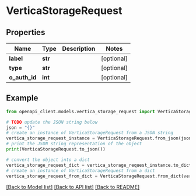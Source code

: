 # VerticaStorageRequest


## Properties

Name | Type | Description | Notes
------------ | ------------- | ------------- | -------------
**label** | **str** |  | [optional] 
**type** | **str** |  | [optional] 
**o_auth_id** | **int** |  | [optional] 

## Example

```python
from openapi_client.models.vertica_storage_request import VerticaStorageRequest

# TODO update the JSON string below
json = "{}"
# create an instance of VerticaStorageRequest from a JSON string
vertica_storage_request_instance = VerticaStorageRequest.from_json(json)
# print the JSON string representation of the object
print(VerticaStorageRequest.to_json())

# convert the object into a dict
vertica_storage_request_dict = vertica_storage_request_instance.to_dict()
# create an instance of VerticaStorageRequest from a dict
vertica_storage_request_from_dict = VerticaStorageRequest.from_dict(vertica_storage_request_dict)
```
[[Back to Model list]](../README.md#documentation-for-models) [[Back to API list]](../README.md#documentation-for-api-endpoints) [[Back to README]](../README.md)


